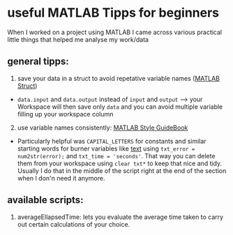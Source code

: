 # useful MATLAB Tipps for beginners
When I worked on a project using MATLAB I came across various practical little things that helped me analyse my work/data

## general tipps:
1. save your data in a struct to avoid repetative variable names ([MATLAB Struct](https://www.mathworks.com/help/matlab/ref/struct.html))
* `data.input` and `data.output` instead of `input` and `output` --> your Workspace will then save only `data` and you can avoid multiple variable filling up your workspace column
2. use variable names consistently: [MATLAB Style GuideBook](https://github.com/constgemm/useful_matlab_scripts/blob/master/docs/MatlabStyle2%20book.pdf)
* Particularly helpful was `CAPITAL_LETTERS` for constants and similar starting words for burner variables like [text](https://www.mathworks.com/help/matlab/ref/title.html#btpi3rq-1-txt) using `txt_error = num2str(error);` and `txt_time = 'seconds'`. That way you can delete them from your workspace using `clear txt*` to keep that nice and tidy. Usually I do that in the middle of the script right at the end of the section when I don'n need it anymore.  

## available scripts:
1. averageEllapsedTime: lets you evaluate the average time taken to carry out certain calculations of your choice.
